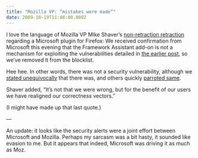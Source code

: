 ```yaml
---
title: "Mozilla VP: “mistakes were made”"
date: 2009-10-19T11:48:00.000Z
---
```


I love the language of Mozilla VP Mike Shaver’s [non-retraction retraction](http://shaver.off.net/diary/2009/10/18/update-net-framework-assistant-clickonce-support-unblocked/) regarding a Microsoft plugin for Firefox:
We received confirmation from Microsoft this evening that the Framework Assistant add-on is not a mechanism for exploiting the vulnerabilities detailed in [the earlier post](http://blog.mozilla.com/security/2009/10/16/net-framework-assistant-blocked-to-disarm-security-vulnerability/), so we’ve removed it from the blocklist.

Hee hee. In other words, there was not a security vulnerability, although we [stated unequivocally](http://blog.mozilla.com/security/2009/10/16/net-framework-assistant-blocked-to-disarm-security-vulnerability/) that there was, and others quickly [parroted same](http://www.techmeme.com/091017/p12#a091017p12).

Shaver added,
“It’s not that we were wrong, but for the benefit of our users we have realigned our correctness vectors.”

(I might have made up that last quote.)

—

An update: it looks like the security alerts were a joint effort between Microsoft and Mozilla. Perhaps my sarcasm was a bit hasty, it sounded like evasion to me. But it appears that indeed, Microsoft was driving it as much as Moz.
